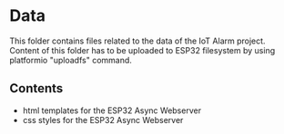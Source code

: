 # Data

This folder contains files related to the data of the IoT Alarm project.
Content of this folder has to be uploaded to ESP32 filesystem by using platformio "uploadfs" command.

## Contents
- html templates for the ESP32 Async Webserver
- css styles for the ESP32 Async Webserver